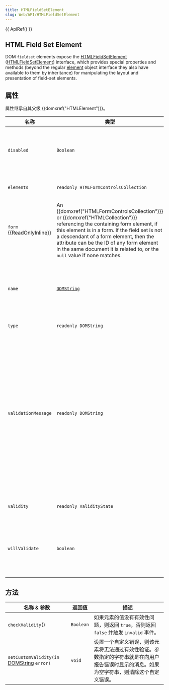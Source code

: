 ```yaml
---
title: HTMLFieldSetElement
slug: Web/API/HTMLFieldSetElement
---
```


{{ ApiRef() }}

## HTML Field Set Element

DOM `fieldset` elements expose the [HTMLFieldSetElement](https://dev.w3.org/html5/spec/forms.html#htmlfieldsetelement) ([HTMLFieldSetElement](https://www.w3.org/TR/DOM-Level-2-HTML/html.html#ID-7365882)) interface, which provides special properties and methods (beyond the regular [element](/zh-CN/docs/Web/API/Element) object interface they also have available to them by inheritance) for manipulating the layout and presentation of field-set elements.

## 属性

属性继承自其父级 {{domxref("HTMLElement")}}。

| 名称                      | 类型                                                                                                                                                                                                                                                                                                                                          | 描述                                                                                                                                                                                                                                                         |
| ------------------------- | --------------------------------------------------------------------------------------------------------------------------------------------------------------------------------------------------------------------------------------------------------------------------------------------------------------------------------------------- | ------------------------------------------------------------------------------------------------------------------------------------------------------------------------------------------------------------------------------------------------------------ |
| `disabled`                | `Boolean`                                                                                                                                                                                                                                                                                                                                     | 读取 HTML 属性 [`disabled`](/zh-CN/docs/Web/HTML/Element/fieldset#disabled),表明用户是否可以操作该控件。                                                                                                                                                     |
| `elements`                | `readonly HTMLFormControlsCollection`                                                                                                                                                                                                                                                                                                         | The elements belonging to this field set.                                                                                                                                                                                                                    |
| `form` {{ReadOnlyInline}} | An {{domxref("HTMLFormControlsCollection")}} or {{domxref("HTMLCollection")}} referencing the containing form element, if this element is in a form. If the field set is not a descendant of a form element, then the attribute can be the ID of any form element in the same document it is related to, or the `null` value if none matches. |                                                                                                                                                                                                                                                              |
| `name`                    | [`DOMString`](/zh-CN/docs/Web/JavaScript/Reference/Global_Objects/String)                                                                                                                                                                                                                                                                                                           | Reflects the [`name`](/zh-CN/docs/Web/HTML/Element/fieldset#name) HTML attribute, containing the name of the field set, used for submitting the form.                                                                                                        |
| `type`                    | `readonly DOMString`                                                                                                                                                                                                                                                                                                                          | 一定为字符串`fieldset`.                                                                                                                                                                                                                                      |
| `validationMessage`       | `readonly DOMString`                                                                                                                                                                                                                                                                                                                          | A localized message that describes the validation constraints that the element does not satisfy (if any). This is the empty string if the element is not a candidate for constraint validation (**willValidate** is false), or it satisfies its constraints. |
| `validity`                | `readonly ValidityState`                                                                                                                                                                                                                                                                                                                      | The validity states that this element is in.                                                                                                                                                                                                                 |
| `willValidate`            | `boolean`                                                                                                                                                                                                                                                                                                                                     | Always false because `fieldset` objects are never candidates for constraint validation.                                                                                                                                                                      |

## 方法

| 名称 & 参数                                                       | 返回值    | 描述                                                                                                                                       |
| ----------------------------------------------------------------- | --------- | ------------------------------------------------------------------------------------------------------------------------------------------ |
| `checkValidity`()                                                 | `Boolean` | 如果元素的值没有有效性问题，则返回 `true`，否则返回 `false` 并触发 `invalid` 事件。                                                        |
| `setCustomValidity(in` [DOMString](/zh-CN/docs/Web/JavaScript/Reference/Global_Objects/String) `error)` | `void`    | 设置一个自定义错误，则该元素将无法通过有效性验证。参数指定的字符串就是在向用户报告错误时显示的消息。如果为空字符串，则清除这个自定义错误。 |

